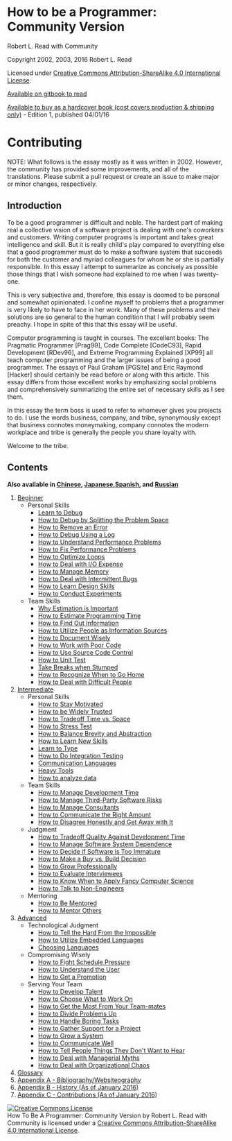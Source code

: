 # How to be a Programmer: Community Version
[//]: # (Version:1.1.0)
Robert L. Read with Community

Copyright 2002, 2003, 2016 Robert L. Read

Licensed under [Creative Commons Attribution-ShareAlike 4.0 International License](http://creativecommons.org/licenses/by-sa/4.0/).

[Available on gitbook to read](https://braydie.gitbook.io/how-to-be-a-programmer/)

[Available to buy as a hardcover book (cost covers production & shipping only)](http://www.blurb.com/b/6999069-how-to-be-a-programmer) - Edition 1, published 04/01/16

# Contributing

NOTE: What follows is the essay mostly as it was written in 2002. However, the community has provided some improvements, and all of the translations. Please submit a pull request or create an issue to make major or minor changes, respectively.

## Introduction
To be a good programmer is difficult and noble. The hardest part of making real a collective vision of a software project is dealing with one's coworkers and customers. Writing computer programs is important and takes great intelligence and skill. But it is really child's play compared to everything else that a good programmer must do to make a software system that succeeds for both the customer and myriad colleagues for whom he or she is partially responsible. In this essay I attempt to summarize as concisely as possible those things that I wish someone had explained to me when I was twenty-one.

This is very subjective and, therefore, this essay is doomed to be personal and somewhat opinionated. I confine myself to problems that a programmer is very likely to have to face in her work. Many of these problems and their solutions are so general to the human condition that I will probably seem preachy. I hope in spite of this that this essay will be useful.

Computer programming is taught in courses. The excellent books: The Pragmatic Programmer [Prag99], Code Complete [CodeC93], Rapid Development [RDev96], and Extreme Programming Explained [XP99] all teach computer programming and the larger issues of being a good programmer. The essays of Paul Graham [PGSite] and Eric Raymond [Hacker] should certainly be read before or along with this article. This essay differs from those excellent works by emphasizing social problems and comprehensively summarizing the entire set of necessary skills as I see them.

In this essay the term boss is used to refer to whomever gives you projects to do. I use the words business, company, and tribe, synonymously except that business connotes moneymaking, company connotes the modern workplace and tribe is generally the people you share loyalty with.

Welcome to the tribe.

## Contents

**Also available in [Chinese](zh/README.md), [Japanese](jp/README.md),[Spanish](es/README.md), and [Russian](ru/README.md)**


1. [Beginner](en/1-Beginner)
	- Personal Skills
		- [Learn to Debug](en/1-Beginner/Personal-Skills/01-Learn-To-Debug.md)
		- [How to Debug by Splitting the Problem Space](en/1-Beginner/Personal-Skills/02-How-to-Debug-by-Splitting-the-Problem-Space.md)
		- [How to Remove an Error](en/1-Beginner/Personal-Skills/03-How-to-Remove-an-Error.md)
		- [How to Debug Using a Log](en/1-Beginner/Personal-Skills/04-How-to-Debug-Using-a-Log.md)
		- [How to Understand Performance Problems](en/1-Beginner/Personal-Skills/05-How-to-Understand-Performance-Problems.md)
		- [How to Fix Performance Problems](en/1-Beginner/Personal-Skills/06-How-to-Fix-Performance-Problems.md)
		- [How to Optimize Loops](en/1-Beginner/Personal-Skills/07-How-to-Optimize-Loops.md)
		- [How to Deal with I/O Expense](en/1-Beginner/Personal-Skills/08-How-to-Deal-with-IO-Expense.md)
		- [How to Manage Memory](en/1-Beginner/Personal-Skills/09-How-to-Manage-Memory.md)
		- [How to Deal with Intermittent Bugs](en/1-Beginner/Personal-Skills/10-How-to-Deal-with-Intermittent-Bugs.md)
		- [How to Learn Design Skills](en/1-Beginner/Personal-Skills/11-How-to-Learn-Design-Skills.md)
		- [How to Conduct Experiments](en/1-Beginner/Personal-Skills/12-How-to-Conduct-Experiments.md)
	- Team Skills
		- [Why Estimation is Important](en/1-Beginner/Team-Skills/01-Why-Estimation-is-Important.md)
		- [How to Estimate Programming Time](en/1-Beginner/Team-Skills/02-How-to-Estimate-Programming-Time.md)
		- [How to Find Out Information](en/1-Beginner/Team-Skills/03-How-to-Find-Out-Information.md)
		- [How to Utilize People as Information Sources](en/1-Beginner/Team-Skills/04-How-to-Utilize-People-as-Information-Sources.md)
		- [How to Document Wisely](en/1-Beginner/Team-Skills/05-How-to-Document-Wisely.md)
		- [How to Work with Poor Code](en/1-Beginner/Team-Skills/06-How-to-Work-with-Poor-Code.md)
		- [How to Use Source Code Control](en/1-Beginner/Team-Skills/07-How-to-Use-Source-Code-Control.md)
		- [How to Unit Test](en/1-Beginner/Team-Skills/08-How-to-Unit-Test.md)
		- [Take Breaks when Stumped](en/1-Beginner/Team-Skills/09-Take-Breaks-when-Stumped.md)
		- [How to Recognize When to Go Home](en/1-Beginner/Team-Skills/10-How-to-Recognize-When-to-Go-Home.md)
		- [How to Deal with Difficult People](en/1-Beginner/Team-Skills/11-How-to-Deal-with-Difficult-People.md)
2. [Intermediate](en/2-Intermediate)
	- Personal Skills
		- [How to Stay Motivated](en/2-Intermediate/Personal-Skills/01-How-to-Stay-Motivated.md)
		- [How to be Widely Trusted](en/2-Intermediate/Personal-Skills/02-How-to-be-Widely-Trusted.md)
		- [How to Tradeoff Time vs. Space](en/2-Intermediate/Personal-Skills/03-How-to-Tradeoff-Time-vs-Space.md)
		- [How to Stress Test](en/2-Intermediate/Personal-Skills/04-How-to-Stress-Test.md)
		- [How to Balance Brevity and Abstraction](en/2-Intermediate/Personal-Skills/05-How-to-Balance-Brevity-and-Abstraction.md)
		- [How to Learn New Skills](en/2-Intermediate/Personal-Skills/06-How-to-Learn-New-Skills.md)
		- [Learn to Type](en/2-Intermediate/Personal-Skills/07-Learn-to-Type.md)
		- [How to Do Integration Testing](en/2-Intermediate/Personal-Skills/08-How-to-Do-Integration-Testing.md)
		- [Communication Languages](en/2-Intermediate/Personal-Skills/09-Communication-Languages.md)
		- [Heavy Tools](en/2-Intermediate/Personal-Skills/10-Heavy-Tools.md)
		- [How to analyze data](en/2-Intermediate/Personal-Skills/11-How-to-analyze-data.md)
	- Team Skills
		- [How to Manage Development Time](en/2-Intermediate/Team-Skills/01-How-to-Manage-Development-Time.md)
		- [How to Manage Third-Party Software Risks](en/2-Intermediate/Team-Skills/02-How-to-Manage-Third-Party-Software-Risks.md)
		- [How to Manage Consultants](en/2-Intermediate/Team-Skills/03-How-to-Manage-Consultants.md)
		- [How to Communicate the Right Amount](en/2-Intermediate/Team-Skills/04-How-to-Communicate-the-Right-Amount.md)
		- [How to Disagree Honestly and Get Away with It](en/2-Intermediate/Team-Skills/05-How-to-Disagree-Honestly-and-Get-Away-with-It.md)
	- Judgment
		- [How to Tradeoff Quality Against Development Time](en/2-Intermediate/Judgment/01-How-to-Tradeoff-Quality-Against-Development-Time.md)
		- [How to Manage Software System Dependence](en/2-Intermediate/Judgment/02-How-to-Manage-Software-System-Dependence.md)
		- [How to Decide if Software is Too Immature](en/2-Intermediate/Judgment/03-How-to-Decide-if-Software-is-Too-Immature.md)
		- [How to Make a Buy vs. Build Decision](en/2-Intermediate/Judgment/04-How-to-Make-a-Buy-vs-Build-Decision.md)
		- [How to Grow Professionally](en/2-Intermediate/Judgment/05-How-to-Grow-Professionally.md)
		- [How to Evaluate Interviewees](en/2-Intermediate/Judgment/06-How-to-Evaluate-Interviewees.md)
		- [How to Know When to Apply Fancy Computer Science](en/2-Intermediate/Judgment/07-How-to-Know-When-to-Apply-Fancy-Computer-Science.md)
		- [How to Talk to Non-Engineers](en/2-Intermediate/Judgment/08-How-to-Talk-to-Non-Engineers.md)
	- Mentoring
		- [How to Be Mentored](en/2-Intermediate/Mentoring/How-To-Be-Mentored.md)
  		- [How to Mentor Others](en/2-Intermediate/Mentoring/How-to-Mentor-Others.md)
3. [Advanced](en/3-Advanced)
	- Technological Judgment
		- [How to Tell the Hard From the Impossible](en/3-Advanced/Technical-Judgment/01-How-to-Tell-the-Hard-From-the-Impossible.md)
		- [How to Utilize Embedded Languages](en/3-Advanced/Technical-Judgment/02-How-to-Utilize-Embedded-Languages.md)
		- [Choosing Languages](en/3-Advanced/Technical-Judgment/03-Choosing-Languages.md)
	- Compromising Wisely
		- [How to Fight Schedule Pressure](en/3-Advanced/Compromising-Wisely/01-How-to-Fight-Schedule-Pressure.md)
		- [How to Understand the User](en/3-Advanced/Compromising-Wisely/02-How-to-Understand-the-User.md)
		- [How to Get a Promotion](en/3-Advanced/Compromising-Wisely/03-How-to-Get-a-Promotion.md)
	- Serving Your Team
		- [How to Develop Talent](en/3-Advanced/Serving-Your-Team/01-How-to-Develop-Talent.md)
		- [How to Choose What to Work On](en/3-Advanced/Serving-Your-Team/02-How-to-Choose-What-to-Work-On.md)
		- [How to Get the Most From Your Team-mates](en/3-Advanced/Serving-Your-Team/03-How-to-Get-the-Most-From-Your-Teammates.md)
		- [How to Divide Problems Up](en/3-Advanced/Serving-Your-Team/04-How-to-Divide-Problems-Up.md)
		- [How to Handle Boring Tasks](en/3-Advanced/Serving-Your-Team/05-How-to-Handle-Boring-Tasks.md)
		- [How to Gather Support for a Project](en/3-Advanced/Serving-Your-Team/06-How-to-Gather-Support-for-a-Project.md)
		- [How to Grow a System](en/3-Advanced/Serving-Your-Team/07-How-to-Grow-a-System.md)
		- [How to Communicate Well](en/3-Advanced/Serving-Your-Team/08-How-to-Communicate-Well.md)
		- [How to Tell People Things They Don't Want to Hear](en/3-Advanced/Serving-Your-Team/09-How-to-Tell-People-Things-They-Dont-Want-to-Hear.md)
		- [How to Deal with Managerial Myths](en/3-Advanced/Serving-Your-Team/10-How-to-Deal-with-Managerial-Myths.md)
		- [How to Deal with Organizational Chaos](en/3-Advanced/Serving-Your-Team/11-How-to-Deal-with-Organizational-Chaos.md)
4. [Glossary](en/GLOSSARY.md)
5. [Appendix A - Bibliography/Websiteography](en/5-Bibliography.md)
6. [Appendix B - History (As of January 2016)](en/6-History.md)
6. [Appendix C - Contributions (As of January 2016)](en/7-Contributions.md)


<a rel="license" href="http://creativecommons.org/licenses/by-sa/4.0/"><img alt="Creative Commons License" style="border-width:0" src="https://i.creativecommons.org/l/by-sa/4.0/88x31.png" /></a><br /><span xmlns:dct="http://purl.org/dc/terms/" href="http://purl.org/dc/dcmitype/Text" property="dct:title" rel="dct:type">How To Be A Programmer: Community Version</span> by <span xmlns:cc="http://creativecommons.org/ns#" property="cc:attributionName">Robert L. Read with Community</span> is licensed under a <a rel="license" href="http://creativecommons.org/licenses/by-sa/4.0/">Creative Commons Attribution-ShareAlike 4.0 International License</a>.
